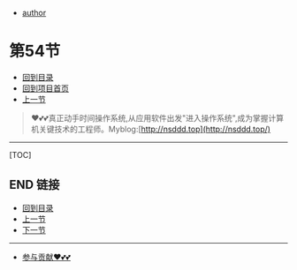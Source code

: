 + [author](https://github.com/3293172751)
# 第54节
+ [回到目录](../README.md)
+ [回到项目首页](../../README.md)
+ [上一节](53.md)
> ❤️💕💕真正动手时间操作系统,从应用软件出发"进入操作系统",成为掌握计算机关键技术的工程师。Myblog:[http://nsddd.top](http://nsddd.top/)
---
[TOC]





## END 链接
+ [回到目录](../README.md)
+ [上一节](53.md)
+ [下一节](55.md)
---
+ [参与贡献❤️💕💕](https://github.com/3293172751/Block_Chain/blob/master/Git/git-contributor.md)